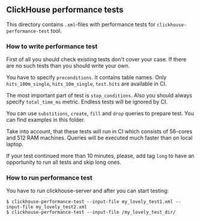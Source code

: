 ## ClickHouse performance tests

This directory contains `.xml`-files with performance tests for `clickhouse-performance-test` tool.

### How to write performance test

First of all you should check existing tests don't cover your case. If there are no such tests than you should write your own.

You have to specify `preconditions`. It contains table names. Only `hits_100m_single`, `hits_10m_single`, `test.hits` are available in CI.

The most important part of test is `stop_conditions`. Also you should always specify `total_time_ms` metric. Endless tests will be ignored by CI.

You can use `substitions`, `create`, `fill` and `drop` queries to prepare test. You can find examples in this folder.

Take into account, that these tests will run in CI which consists of 56-cores and 512 RAM machines. Queries will be executed much faster than on local laptop.

If your test continued more than 10 minutes, please, add tag `long` to have an opportunity to run all tests and skip long ones.

### How to run performance test

You have to run clickhouse-server and after you can start testing:

```
$ clickhouse-performance-test --input-file my_lovely_test1.xml --input-file my_lovely_test2.xml
$ clickhouse-performance-test --input-file /my_lovely_test_dir/
```
